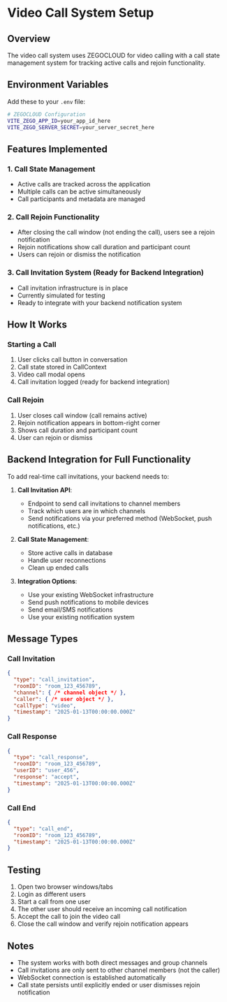 # Video Call System Setup

## Overview
The video call system uses ZEGOCLOUD for video calling with a call state management system for tracking active calls and rejoin functionality.

## Environment Variables

Add these to your `.env` file:

```bash
# ZEGOCLOUD Configuration
VITE_ZEGO_APP_ID=your_app_id_here
VITE_ZEGO_SERVER_SECRET=your_server_secret_here
```

## Features Implemented

### 1. Call State Management
- Active calls are tracked across the application
- Multiple calls can be active simultaneously
- Call participants and metadata are managed

### 2. Call Rejoin Functionality
- After closing the call window (not ending the call), users see a rejoin notification
- Rejoin notifications show call duration and participant count
- Users can rejoin or dismiss the notification

### 3. Call Invitation System (Ready for Backend Integration)
- Call invitation infrastructure is in place
- Currently simulated for testing
- Ready to integrate with your backend notification system

## How It Works

### Starting a Call
1. User clicks call button in conversation
2. Call state stored in CallContext
3. Video call modal opens
4. Call invitation logged (ready for backend integration)

### Call Rejoin
1. User closes call window (call remains active)
2. Rejoin notification appears in bottom-right corner
3. Shows call duration and participant count
4. User can rejoin or dismiss

## Backend Integration for Full Functionality

To add real-time call invitations, your backend needs to:

1. **Call Invitation API**:
   - Endpoint to send call invitations to channel members
   - Track which users are in which channels
   - Send notifications via your preferred method (WebSocket, push notifications, etc.)

2. **Call State Management**:
   - Store active calls in database
   - Handle user reconnections
   - Clean up ended calls

3. **Integration Options**:
   - Use your existing WebSocket infrastructure
   - Send push notifications to mobile devices
   - Send email/SMS notifications
   - Use your existing notification system

## Message Types

### Call Invitation
```json
{
  "type": "call_invitation",
  "roomID": "room_123_456789",
  "channel": { /* channel object */ },
  "caller": { /* user object */ },
  "callType": "video",
  "timestamp": "2025-01-13T00:00:00.000Z"
}
```

### Call Response
```json
{
  "type": "call_response",
  "roomID": "room_123_456789",
  "userID": "user_456",
  "response": "accept",
  "timestamp": "2025-01-13T00:00:00.000Z"
}
```

### Call End
```json
{
  "type": "call_end",
  "roomID": "room_123_456789",
  "timestamp": "2025-01-13T00:00:00.000Z"
}
```

## Testing

1. Open two browser windows/tabs
2. Login as different users
3. Start a call from one user
4. The other user should receive an incoming call notification
5. Accept the call to join the video call
6. Close the call window and verify rejoin notification appears

## Notes

- The system works with both direct messages and group channels
- Call invitations are only sent to other channel members (not the caller)
- WebSocket connection is established automatically
- Call state persists until explicitly ended or user dismisses rejoin notification
